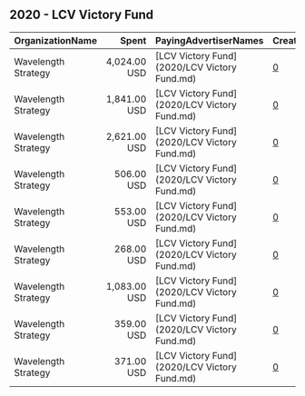 ## 2020 - LCV Victory Fund 
|OrganizationName|Spent|PayingAdvertiserNames|CreativeUrls|Impressions|Genders|AgeBrackets|CountryCodes|BillingAddresses|CandidateBallotInformation|
|:---|---:|:---|:---|---:|:---|:---|:---|:---|:---|
|Wavelength Strategy|4,024.00 USD|[LCV Victory Fund](2020/LCV Victory Fund.md)|[0](https://www.snap.com/political-ads/asset/90dd47f172e248aaaec888004619f7d05ea77195c31346841f16bf97bff73105?mediaType=jpg)|809,140||18+|united states|US|LCV Victory Fund|
|Wavelength Strategy|1,841.00 USD|[LCV Victory Fund](2020/LCV Victory Fund.md)|[0](https://www.snap.com/political-ads/asset/155872c5903bd744f8f01bec35c908e5819f74b57ec5b098c68b8c4641f83efa?mediaType=mp4)|371,556||18+|united states|US|LCV Victory Fund|
|Wavelength Strategy|2,621.00 USD|[LCV Victory Fund](2020/LCV Victory Fund.md)|[0](https://www.snap.com/political-ads/asset/05dfb65062ad01cf11da269c4fb6106317a6bfdaed2698bdbda384ef82d76fb5?mediaType=mp4)|527,699||18+|united states|US|LCV Victory Fund|
|Wavelength Strategy|506.00 USD|[LCV Victory Fund](2020/LCV Victory Fund.md)|[0](https://www.snap.com/political-ads/asset/05dfb65062ad01cf11da269c4fb6106317a6bfdaed2698bdbda384ef82d76fb5?mediaType=mp4)|96,214||18+|united states|US|LCV Victory Fund|
|Wavelength Strategy|553.00 USD|[LCV Victory Fund](2020/LCV Victory Fund.md)|[0](https://www.snap.com/political-ads/asset/155872c5903bd744f8f01bec35c908e5819f74b57ec5b098c68b8c4641f83efa?mediaType=mp4)|105,539||18+|united states|US|LCV Victory Fund|
|Wavelength Strategy|268.00 USD|[LCV Victory Fund](2020/LCV Victory Fund.md)|[0](https://www.snap.com/political-ads/asset/4e1f68aa3e02f842d743ab444715744302f775e7f824da7c5bba66c68027fbe9?mediaType=mp4)|45,464||18+|united states|US|LCV Victory Fund|
|Wavelength Strategy|1,083.00 USD|[LCV Victory Fund](2020/LCV Victory Fund.md)|[0](https://www.snap.com/political-ads/asset/90dd47f172e248aaaec888004619f7d05ea77195c31346841f16bf97bff73105?mediaType=jpg)|207,256||18+|united states|US|LCV Victory Fund|
|Wavelength Strategy|359.00 USD|[LCV Victory Fund](2020/LCV Victory Fund.md)|[0](https://www.snap.com/political-ads/asset/091ef10a243f2a87993dcce658b5a5081fb1839ee18966f9563ec23ef34ec700?mediaType=mp4)|60,816||18+|united states|US|LCV Victory Fund|
|Wavelength Strategy|371.00 USD|[LCV Victory Fund](2020/LCV Victory Fund.md)|[0](https://www.snap.com/political-ads/asset/c12f12a8d0410b5181832b482d565ae89d102ae9f2e457c827efba130916d7ad?mediaType=mp4)|62,700||18+|united states|US|LCV Victory Fund|
